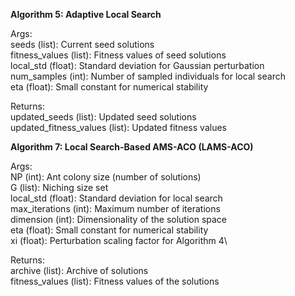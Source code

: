 **Algorithm 5:  Adaptive Local Search**

Args:\
        seeds (list): Current seed solutions\
        fitness_values (list): Fitness values of seed solutions\
        local_std (float): Standard deviation for Gaussian perturbation\
        num_samples (int): Number of sampled individuals for local search\
        eta (float): Small constant for numerical stability

Returns:\
        updated_seeds (list): Updated seed solutions\
        updated_fitness_values (list): Updated fitness values

**Algorithm 7: Local Search-Based AMS-ACO (LAMS-ACO)**

Args:\
        NP (int): Ant colony size (number of solutions)\
        G (list): Niching size set\
        local_std (float): Standard deviation for local search\
        max_iterations (int): Maximum number of iterations\
        dimension (int): Dimensionality of the solution space\
        eta (float): Small constant for numerical stability\
        xi (float): Perturbation scaling factor for Algorithm 4\

Returns:\
        archive (list): Archive of solutions\
        fitness_values (list): Fitness values of the solutions
